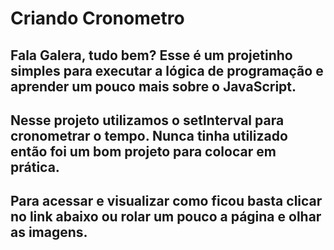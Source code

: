 # Criando Cronometro 

## Fala Galera, tudo bem? Esse é um projetinho simples para executar a lógica de programação e aprender um pouco mais sobre o JavaScript. 

## Nesse projeto utilizamos o setInterval para cronometrar o tempo. Nunca tinha utilizado então foi um bom projeto para colocar em prática.

## Para acessar e visualizar como ficou basta clicar no link abaixo ou rolar um pouco a página e olhar as imagens. 